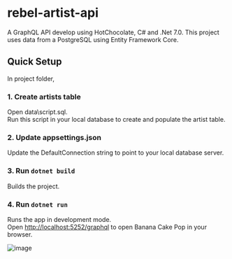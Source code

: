 # rebel-artist-api
A GraphQL API develop using HotChocolate, C# and .Net 7.0.
This project uses data from a PostgreSQL  using Entity Framework Core.

## Quick Setup

In project folder,

### 1. Create artists table
Open data\script.sql.\
Run this script in your local database to create and populate the artist table.

### 2. Update appsettings.json
Update the DefaultConnection string to point to your local database server.
  
### 3. Run `dotnet build`
Builds the project.

### 4. Run `dotnet run`
Runs the app in development mode.\
Open [http://localhost:5252/graphql](http://localhost:5252/graphql) to open Banana Cake Pop in your browser.

![image](https://github.com/vergeldelacruz/rebel-artist-api/assets/47512855/0e88de04-93bb-4047-b93c-efd104b61aff)
